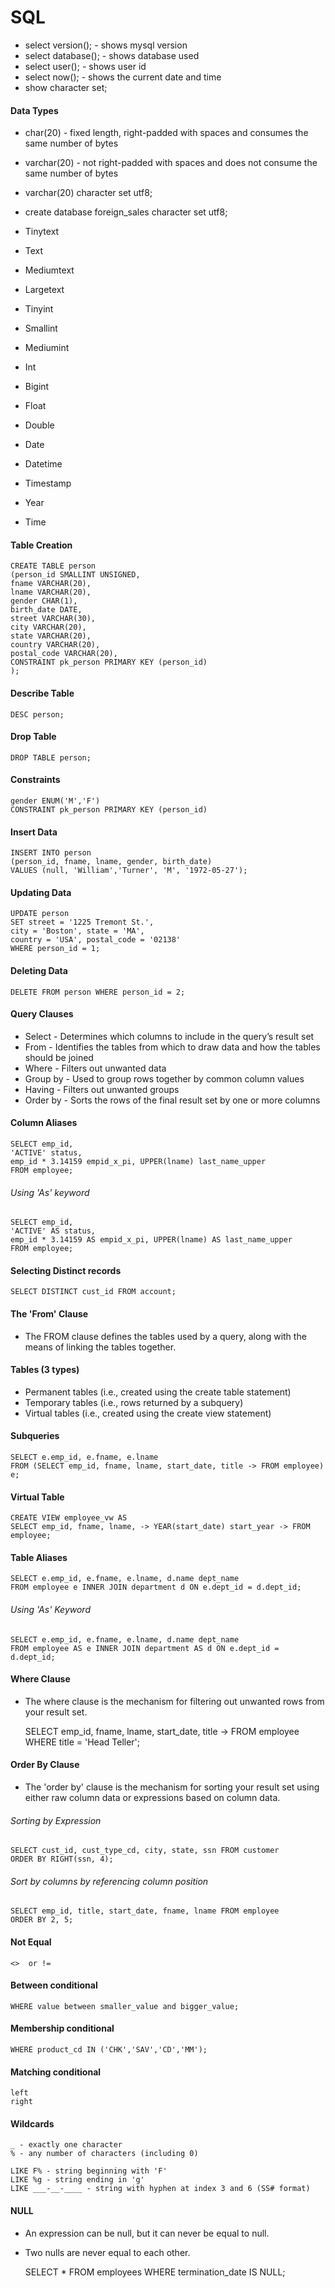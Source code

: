 # SQL

- select version(); - shows mysql version
- select database(); - shows database used
- select user(); - shows user id
- select now();  - shows the current date and time
- show character set;

#### Data Types

- char(20) - fixed length, right-padded with spaces and consumes the same number of bytes
- varchar(20) - not right-padded with spaces and does not consume the same number of bytes
- varchar(20) character set utf8;
- create database foreign_sales character set utf8;
- Tinytext
- Text
- Mediumtext
- Largetext

- Tinyint
- Smallint
- Mediumint
- Int
- Bigint
- Float
- Double

- Date
- Datetime
- Timestamp
- Year
- Time

#### Table Creation

    CREATE TABLE person
    (person_id SMALLINT UNSIGNED,
    fname VARCHAR(20),
    lname VARCHAR(20),
    gender CHAR(1),
    birth_date DATE,
    street VARCHAR(30),
    city VARCHAR(20),
    state VARCHAR(20),
    country VARCHAR(20),
    postal_code VARCHAR(20),
    CONSTRAINT pk_person PRIMARY KEY (person_id)
    );

#### Describe Table

    DESC person;

#### Drop Table

    DROP TABLE person;

#### Constraints

    gender ENUM('M','F')
    CONSTRAINT pk_person PRIMARY KEY (person_id)

#### Insert Data

    INSERT INTO person
    (person_id, fname, lname, gender, birth_date)
    VALUES (null, 'William','Turner', 'M', '1972-05-27');

#### Updating Data

    UPDATE person
    SET street = '1225 Tremont St.',
    city = 'Boston', state = 'MA',
    country = 'USA', postal_code = '02138'
    WHERE person_id = 1;

#### Deleting Data

    DELETE FROM person WHERE person_id = 2;

#### Query Clauses

+ Select - Determines which columns to include in the query’s result set
+ From - Identifies the tables from which to draw data and how the tables should be joined
+ Where - Filters out unwanted data
+ Group by - Used to group rows together by common column values
+ Having - Filters out unwanted groups
+ Order by - Sorts the rows of the final result set by one or more columns

#### Column Aliases

    SELECT emp_id,
    'ACTIVE' status,
    emp_id * 3.14159 empid_x_pi, UPPER(lname) last_name_upper
    FROM employee;

###### Using 'As' keyword

    SELECT emp_id,
    'ACTIVE' AS status,
    emp_id * 3.14159 AS empid_x_pi, UPPER(lname) AS last_name_upper
    FROM employee;

#### Selecting Distinct records

    SELECT DISTINCT cust_id FROM account;


#### The 'From' Clause

+ The FROM clause defines the tables used by a query, along with the means of linking the tables together.

#### Tables (3 types)

+ Permanent tables (i.e., created using the create table statement)
+ Temporary tables (i.e., rows returned by a subquery)
+ Virtual tables (i.e., created using the create view statement)

#### Subqueries

    SELECT e.emp_id, e.fname, e.lname
    FROM (SELECT emp_id, fname, lname, start_date, title -> FROM employee) e;

#### Virtual Table

    CREATE VIEW employee_vw AS
    SELECT emp_id, fname, lname, -> YEAR(start_date) start_year -> FROM employee;

#### Table Aliases

    SELECT e.emp_id, e.fname, e.lname, d.name dept_name
    FROM employee e INNER JOIN department d ON e.dept_id = d.dept_id;

###### Using 'As' Keyword

    SELECT e.emp_id, e.fname, e.lname, d.name dept_name
    FROM employee AS e INNER JOIN department AS d ON e.dept_id = d.dept_id;

#### Where Clause

+ The where clause is the mechanism for filtering out unwanted rows from your result set.

    SELECT emp_id, fname, lname, start_date, title -> FROM employee
    WHERE title = 'Head Teller';

#### Order By Clause

+ The 'order by' clause is the mechanism for sorting your result set using either raw column data or expressions based on column data.

###### Sorting by Expression

    SELECT cust_id, cust_type_cd, city, state, ssn FROM customer
    ORDER BY RIGHT(ssn, 4);

###### Sort by columns by referencing column position

    SELECT emp_id, title, start_date, fname, lname FROM employee
    ORDER BY 2, 5;

#### Not Equal

    <>  or !=

#### Between conditional

    WHERE value between smaller_value and bigger_value;

#### Membership conditional

    WHERE product_cd IN ('CHK','SAV','CD','MM');

#### Matching conditional

    left
    right

#### Wildcards

    _ - exactly one character
    % - any number of characters (including 0)

    LIKE F% - string beginning with 'F'
    LIKE %g - string ending in 'g'
    LIKE ___-__-____ - string with hyphen at index 3 and 6 (SS# format)

#### NULL

+ An expression can be null, but it can never be equal to null.
+ Two nulls are never equal to each other.

    SELECT * FROM employees WHERE termination_date IS NULL;

####


